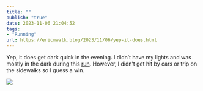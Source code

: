 ```yaml
---
title: ""
publish: "true"
date: 2023-11-06 21:04:52
tags:
- "Running"
url: https://ericmwalk.blog/2023/11/06/yep-it-does.html
---
```

Yep, it does get dark quick in the evening. I didn’t have my lights and was mostly in the dark during this [run](https://strava.com/activities/10173570160).  However, I didn’t get hit by cars or trip on the sidewalks so I guess a win.

![](https://ericmwalk.blog/uploads/2023/ef84b776-82be-4e34-a0af-97a39503bb47.jpg)